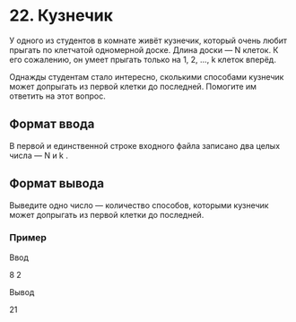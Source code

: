# 22. Кузнечик

У одного из студентов в комнате живёт кузнечик, который очень любит прыгать по клетчатой одномерной доске. Длина доски — N клеток. К его сожалению, он умеет прыгать только на 1, 2, …, k клеток вперёд.

Однажды студентам стало интересно, сколькими способами кузнечик может допрыгать из первой клетки до последней. Помогите им ответить на этот вопрос.

## Формат ввода

В первой и единственной строке входного файла записано два целых числа — N и k .

## Формат вывода

Выведите одно число — количество способов, которыми кузнечик может допрыгать из первой клетки до последней.

### Пример

Ввод

8 2

Вывод

21
